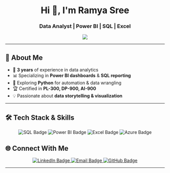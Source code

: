 <!-- Profile Header -->
<h1 align="center">Hi 👋, I'm Ramya Sree</h1>
<h3 align="center">Data Analyst | Power BI | SQL | Excel</h3>

<!-- Typing Animation -->
<p align="center">
  <img src="https://readme-typing-svg.herokuapp.com?size=22&color=F7DC6F&width=600&lines=Turning+Data+into+Insights+📊;Power+BI+|+SQL+|+Excel+|+Python;Building+Interactive+Dashboards+🚀;Automating+Data+Workflows+⚡">
</p>

---

## 🌟 About Me
- 🎯 **3 years** of experience in data analytics  
- 📊 Specializing in **Power BI dashboards** & **SQL reporting**  
- 🧠 Exploring **Python** for automation & data wrangling  
- 🏆 Certified in **PL-300, DP-900, AI-900**  
- 💡 Passionate about **data storytelling & visualization**

---

## 🛠️ Tech Stack & Skills
<p align="center">
  <img src="https://img.shields.io/badge/SQL-MySQL%20|%20PostgreSQL-blue?logo=postgresql" alt="SQL Badge"/>
  <img src="https://img.shields.io/badge/Power%20BI-DAX%20|%20Modeling-yellow?logo=powerbi" alt="Power BI Badge"/>
  <img src="https://img.shields.io/badge/Excel-Advanced-green?logo=microsoft-excel" alt="Excel Badge"/>
  <!---<img src="https://img.shields.io/badge/Python-Automation-orange?logo=python" alt="Python Badge"/>--->
  <img src="https://img.shields.io/badge/Azure-Data%20Fundamentals-lightblue?logo=microsoft-azure" alt="Azure Badge"/>
</p>



## 🌐 Connect With Me  
<p align="center">
  <a href="http://www.linkedin.com/in/archakam-paramkusam-ramya-sree/" target="_blank">
    <img src="https://img.shields.io/badge/LinkedIn-Connect-blue?logo=linkedin" alt="LinkedIn Badge"/>
  </a>
  <a href="mailto:ramyasriap99@gmail.com">
    <img src="https://img.shields.io/badge/Email-Say%20Hi!-red?logo=gmail" alt="Email Badge"/>
  </a>
  <a href="https://github.com/RamyaDhs" target="_blank">
    <img src="https://img.shields.io/badge/GitHub-Follow-black?logo=github" alt="GitHub Badge"/>
  </a>
</p>


---
